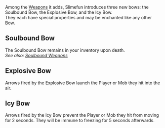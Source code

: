 Among the [Weapons](https://github.com/Slimefun/Slimefun4/wiki/Weapons) it adds, Slimefun introduces three new bows: the Soulbound Bow, the Explosive Bow, and the Icy Bow.<br>
They each have special properties and may be enchanted like any other Bow.

## Soulbound Bow

The Soulbound Bow remains in your inventory upon death.<br>
*See also: [Soulbound Weapons](https://github.com/Slimefun/Slimefun4/wiki/Soulbound-Weapons)*

## Explosive Bow

Arrows fired by the Explosive Bow launch the Player or Mob they hit into the air.

## Icy Bow

Arrows fired by the Icy Bow prevent the Player or Mob they hit from moving for 2 seconds. They will be immune to freezing for 5 seconds afterwards.
